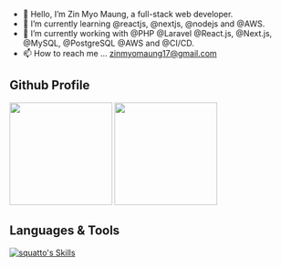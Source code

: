 - 👋 Hello, I’m Zin Myo Maung, a full-stack web developer.
- 👀 I’m currently learning @reactjs, @nextjs, @nodejs and @AWS.
- 🌱 I’m currently working with @PHP @Laravel @React.js, @Next.js, @MySQL, @PostgreSQL @AWS and @CI/CD.
- 📫 How to reach me ... zinmyomaung17@gmail.com


## Github Profile

<div>
  <img height="180em" src="https://github-readme-stats.vercel.app/api?username=phoelapyae&count_private=true&theme=cobalt&show_icons=true"/>
  <img height="180em" src="https://github-readme-stats.vercel.app/api/top-langs/?username=phoelapyae&layout=compact&langs_count=7&theme=cobalt"/>
</div>

## Languages & Tools
[![squatto's Skills](https://skillicons.dev/icons?i=php,laravel,mysql,js,html,css,tailwind,alpinejs,react,aws,nginx,git,github,linux,bash,wordpress,idea,md,raspberrypi,stackoverflow)](https://skillicons.dev)


<!---
phoelapyae/phoelapyae is a ✨ special ✨ repository because its `README.md` (this file) appears on your GitHub profile.
You can click the Preview link to take a look at your changes.
--->

